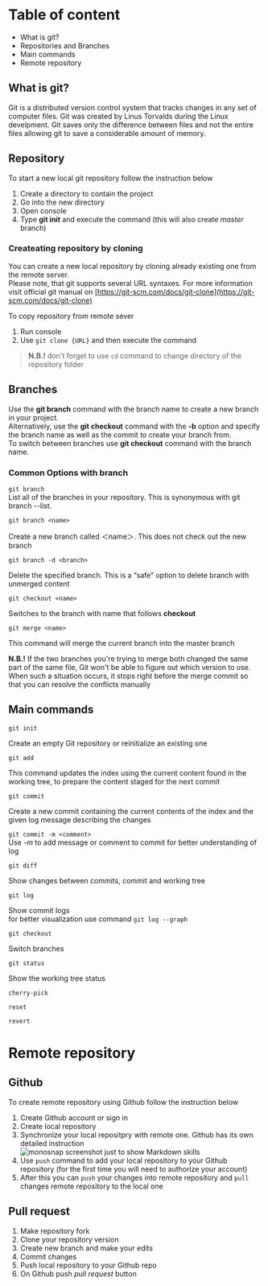 # Table of content
* What is git?
* Repositories and Branches
* Main commands
* Remote repository

## What is git?
Git is a distributed version control system that tracks changes in any set of computer files. Git was created by Linus Torvalds during the Linux develpment. Git saves only the difference between files and not the entire files allowing git to save a considerable amount of memory.

## Repository
To start a new local git repository follow the instruction below
1. Create a directory to contain the project
2. Go into the new directory
3. Open console
4. Type **git init** and execute the command (this will also create _master_ branch)

### Createating repository by cloning  
You can create a new local repository by cloning already existing one from the remote server.  
Please note, that git supports several URL syntaxes. For more information visit official git manual on [https://git-scm.com/docs/git-clone](https://git-scm.com/docs/git-clone)

To copy repository from remote sever  
1. Run console
2. Use `git clone {URL}` and then execute the command

> __N.B.!__ don't forget to use `cd` command to change directory of the repository folder

## Branches

Use the **git branch** command with the branch name to create a new branch in your project.   
Alternatively, use the **git checkout** command with the __-b__ option and specify the branch name as well as the commit to create your branch from.  
To switch between branches use **git checkout** command with the branch name.

### Common Options with branch
`git branch`   
 List all of the branches in your repository. This is synonymous with git branch --list.  
  
`git branch <name>` 
  
  Create a new branch called ＜name＞. This does not check out the new branch  

`git branch -d <branch>`    
   
   Delete the specified branch. This is a “safe” option to delete branch with unmerged content  

`git checkout <name>`  

 Switches to the branch with name that follows __checkout__  

`git merge <name>`  

 This command will merge the current branch into the master branch  

 **N.B.!** If the two branches you're trying to merge both changed the same part of the same file, Git won't be able to figure out which version to use. When such a situation occurs, it stops right before the merge commit so that you can resolve the conflicts manually
 
## Main commands
`git init`  

Create an empty Git repository or reinitialize an existing one

`git add` 

This command updates the index using the current content found in the working tree, to prepare the content staged for the next commit

`git commit`  

Create a new commit containing the current contents of the index and the given log message describing the changes  

`git commit -m <comment>`  
Use _-m_ to add message or comment to commit for better understanding of log


`git diff`

Show changes between commits, commit and working tree  

`git log`  

Show commit logs  
for better visualization use command `git log --graph`  

`git checkout`

Switch branches  

`git status`  

Show the working tree status

`cherry-pick`  
  
    
      
`reset`  
  
  

  
`revert`

# Remote repository

## Github
To create remote repository using Github follow the instruction below
1. Create Github account or sign in
2. Create local repository
3. Synchronize your local repositpry with remote one. Github has its own detailed instruction  
![monosnap screenshot just to show Markdown skills](https://monosnap.com/image/4oK79Og7dTGyzcca8DhVXP3XvkkxG8)
4. Use `push` command to add your local repository to your Github repository (for the first time you will need to authorize your account)  
5. After this you can `push` your changes into remote repository and `pull` changes remote repository to the local one

## Pull request
1. Make repository fork
2. Clone your repository version
3. Create new branch and make your edits
4. Commit changes
5. Push local repository to your Github repo
6. On Github push _pull request_ button
